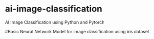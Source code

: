 # ai-image-classification
AI Image Classification using Python and Pytorch

#Basic Neural Network Model for image classification using iris dataset
